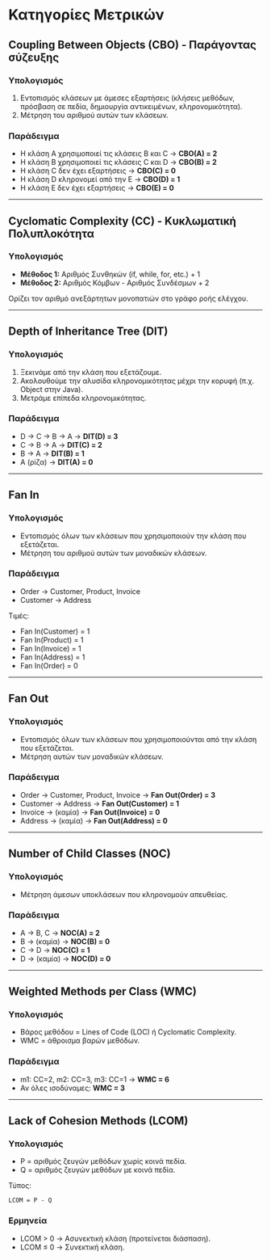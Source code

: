 # Κατηγορίες Μετρικών

## Coupling Between Objects (CBO) - Παράγοντας σύζευξης
### Υπολογισμός
1. Εντοπισμός κλάσεων με άμεσες εξαρτήσεις (κλήσεις μεθόδων, πρόσβαση σε πεδία, δημιουργία αντικειμένων, κληρονομικότητα).
2. Μέτρηση του αριθμού αυτών των κλάσεων.

### Παράδειγμα
- Η κλάση Α χρησιμοποιεί τις κλάσεις B και C → **CBO(A) = 2**
- Η κλάση Β χρησιμοποιεί τις κλάσεις C και D → **CBO(B) = 2**
- Η κλάση C δεν έχει εξαρτήσεις → **CBO(C) = 0**
- Η κλάση D κληρονομεί από την Ε → **CBO(D) = 1**
- Η κλάση Ε δεν έχει εξαρτήσεις → **CBO(E) = 0**

---

## Cyclomatic Complexity (CC) - Κυκλωματική Πολυπλοκότητα
### Υπολογισμός
- **Μέθοδος 1:** Αριθμός Συνθηκών (if, while, for, etc.) + 1
- **Μέθοδος 2:** Αριθμός Κόμβων - Αριθμός Συνδέσμων + 2

Ορίζει τον αριθμό ανεξάρτητων μονοπατιών στο γράφο ροής ελέγχου.

---

## Depth of Inheritance Tree (DIT)
### Υπολογισμός
1. Ξεκινάμε από την κλάση που εξετάζουμε.
2. Ακολουθούμε την αλυσίδα κληρονομικότητας μέχρι την κορυφή (π.χ. Object στην Java).
3. Μετράμε επίπεδα κληρονομικότητας.

### Παράδειγμα
- D → C → B → A → **DIT(D) = 3**
- C → B → A → **DIT(C) = 2**
- B → A → **DIT(B) = 1**
- A (ρίζα) → **DIT(A) = 0**

---

## Fan In
### Υπολογισμός
- Εντοπισμός όλων των κλάσεων που χρησιμοποιούν την κλάση που εξετάζεται.
- Μέτρηση του αριθμού αυτών των μοναδικών κλάσεων.

### Παράδειγμα
- Order → Customer, Product, Invoice
- Customer → Address

Τιμές:
- Fan In(Customer) = 1
- Fan In(Product) = 1
- Fan In(Invoice) = 1
- Fan In(Address) = 1
- Fan In(Order) = 0

---

## Fan Out
### Υπολογισμός
- Εντοπισμός όλων των κλάσεων που χρησιμοποιούνται από την κλάση που εξετάζεται.
- Μέτρηση αυτών των μοναδικών κλάσεων.

### Παράδειγμα
- Order → Customer, Product, Invoice → **Fan Out(Order) = 3**
- Customer → Address → **Fan Out(Customer) = 1**
- Invoice → (καμία) → **Fan Out(Invoice) = 0**
- Address → (καμία) → **Fan Out(Address) = 0**

---

## Number of Child Classes (NOC)
### Υπολογισμός
- Μέτρηση άμεσων υποκλάσεων που κληρονομούν απευθείας.

### Παράδειγμα
- A → B, C → **NOC(A) = 2**
- B → (καμία) → **NOC(B) = 0**
- C → D → **NOC(C) = 1**
- D → (καμία) → **NOC(D) = 0**

---

## Weighted Methods per Class (WMC)
### Υπολογισμός
- Βάρος μεθόδου = Lines of Code (LOC) ή Cyclomatic Complexity.
- WMC = άθροισμα βαρών μεθόδων.

### Παράδειγμα
- m1: CC=2, m2: CC=3, m3: CC=1 → **WMC = 6**
- Αν όλες ισοδύναμες: **WMC = 3**

---

## Lack of Cohesion Methods (LCOM)
### Υπολογισμός
- P = αριθμός ζευγών μεθόδων χωρίς κοινά πεδία.
- Q = αριθμός ζευγών μεθόδων με κοινά πεδία.

Τύπος:
```
LCOM = P - Q
```

### Ερμηνεία
- LCOM > 0 → Ασυνεκτική κλάση (προτείνεται διάσπαση).
- LCOM ≤ 0 → Συνεκτική κλάση.
